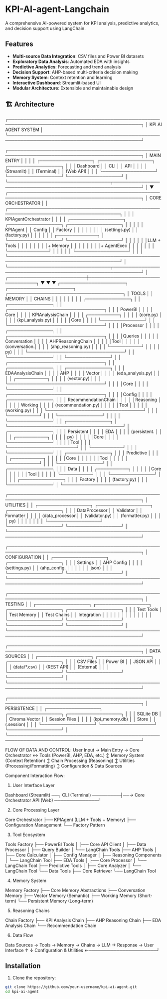 # KPI-AI-agent-Langchain
A comprehensive AI-powered system for KPI analysis, predictive analytics, and decision support using LangChain.

## Features

- **Multi-source Data Integration**: CSV files and Power BI datasets
- **Exploratory Data Analysis**: Automated EDA with insights
- **Predictive Analytics**: Forecasting and trend analysis
- **Decision Support**: AHP-based multi-criteria decision making
- **Memory System**: Context retention and learning
- **Interactive Dashboard**: Streamlit-based UI
- **Modular Architecture**: Extensible and maintainable design

## 🏗️ Architecture

┌─────────────────────────────────────────────────────────────────────────────────────────────┐
│                                    KPI AI AGENT SYSTEM                                      │
└─────────────────────────────────────────────────────────────────────────────────────────────┘

┌─────────────────────────────────────────────────────────────────────────────────────────────┐
│                                        MAIN ENTRY                                           │
│                                                                                             │
│  ┌─────────────────┐    ┌─────────────────┐    ┌─────────────────┐                         │
│  │   Dashboard     │    │     CLI         │    │     API         │                         │
│  │  (Streamlit)    │    │   (Terminal)    │    │   (Web API)     │                         │
│  └─────────────────┘    └─────────────────┘    └─────────────────┘                         │
└─────────────────────────────────┬───────────────────────────────────────────────────────────┘
                                  │
                                  ▼
┌─────────────────────────────────────────────────────────────────────────────────────────────┐
│                                    CORE ORCHESTRATOR                                        │
│  ┌──────────────────────────────────────────────────────────────────────────────────────┐   │
│  │                                    KPIAgentOrchestrator                              │   │
│  │  ┌─────────────────┐    ┌─────────────────┐    ┌─────────────────┐                   │   │
│  │  │   KPIAgent      │    │   Config        │    │   Factory       │                   │   │
│  │  │                 │    │  (settings.py)  │    │  (factory.py)   │                   │   │
│  │  │ ┌─────────────┐ │    └─────────────────┘    └─────────────────┘                   │   │
│  │  │ │LLM + Tools  │ │                                                                   │   │
│  │  │ │+ Memory     │ │                                                                   │   │
│  │  │ │+ AgentExec  │ │                                                                   │   │
│  │  │ └─────────────┘ │                                                                   │   │
│  │  └─────────────────┘                                                                   │   │
│  └──────────────────────────────────────────────────────────────────────────────────────┘   │
└─────────────────────────────────┬───────────────────────────────────────────────────────────┘
                                  │
        ┌─────────────────────────┼─────────────────────────────────┐
        ▼                         ▼                                 ▼
┌─────────────────────┐  ┌─────────────────────┐       ┌─────────────────────────────────────┐
│      TOOLS          │  │      MEMORY         │       │      CHAINS                        │
│                     │  │                     │       │                                    │
│  ┌──────────────┐   │  │  ┌──────────────┐   │       │  ┌───────────────────────────────┐ │
│  │ PowerBI      │   │  │  │ Core         │   │       │  │ KPIAnalysisChain             │ │
│  │ ┌──────────┐ │   │  │  │ (core.py)    │   │       │  │ (kpi_analysis.py)            │ │
│  │ │Core      │ │   │  │  └──────────────┘   │       │  └───────────────────────────────┘ │
│  │ │Processor │ │   │  │  ┌──────────────┐   │       │  ┌───────────────────────────────┐ │
│  │ │Queries   │ │   │  │  │ Conversation │   │       │  │ AHPReasoningChain            │ │
│  │ │Tool      │ │   │  │  │ (conversation.│   │       │  │ (ahp_reasoning.py)           │ │
│  │ └──────────┘ │   │  │  │  py)         │   │       │  └───────────────────────────────┘ │
│  └──────────────┘   │  │  └──────────────┘   │       │  ┌───────────────────────────────┐ │
│  ┌──────────────┐   │  │  ┌──────────────┐   │       │  │ EDAAnalysisChain             │ │
│  │ AHP          │   │  │  │ Vector       │   │       │  │ (eda_analysis.py)            │ │
│  │ ┌──────────┐ │   │  │  │ (vector.py)  │   │       │  └───────────────────────────────┘ │
│  │ │Core      │ │   │  │  └──────────────┘   │       │  ┌───────────────────────────────┐ │
│  │ │Config    │ │   │  │  ┌──────────────┐   │       │  │ RecommendationChain          │ │
│  │ │Reasoning │ │   │  │  │ Working      │   │       │  │ (recommendation.py)          │ │
│  │ │Tool      │ │   │  │  │ (working.py) │   │       │  └───────────────────────────────┘ │
│  │ └──────────┘ │   │  │  └──────────────┘   │       │                                    │
│  └──────────────┘   │  │  ┌──────────────┐   │       └─────────────────────────────────────┘
│  ┌──────────────┐   │  │  │ Persistent   │   │
│  │ EDA          │   │  │  │ (persistent. │   │
│  │ ┌──────────┐ │   │  │  │  py)         │   │
│  │ │Core      │ │   │  │  └──────────────┘   │
│  │ │Tool      │ │   │  └──────────────────────┘
│  │ └──────────┘ │   │
│  └──────────────┘   │
│  ┌──────────────┐   │
│  │ Predictive   │   │
│  │ ┌──────────┐ │   │
│  │ │Core      │ │   │
│  │ │Tool      │ │   │
│  │ └──────────┘ │   │
│  └──────────────┘   │
│  ┌──────────────┐   │
│  │ Data         │   │
│  │ ┌──────────┐ │   │
│  │ │Core      │ │   │
│  │ │Tool      │ │   │
│  │ └──────────┘ │   │
│  └──────────────┘   │
│                     │
│  ┌──────────────┐   │
│  │ Factory      │   │
│  │ (factory.py) │   │
│  └──────────────┘   │
└─────────────────────┘

┌─────────────────────────────────────────────────────────────────────────────────────────────┐
│                                      UTILITIES                                              │
│  ┌─────────────────┐    ┌─────────────────┐    ┌─────────────────┐                         │
│  │ DataProcessor   │    │ Validator       │    │ Formatter       │                         │
│  │ (data_processor.│    │ (validator.py)  │    │ (formatter.py)  │                         │
│  │  py)            │    │                 │    │                 │                         │
│  └─────────────────┘    └─────────────────┘    └─────────────────┘                         │
└─────────────────────────────────────────────────────────────────────────────────────────────┘

┌─────────────────────────────────────────────────────────────────────────────────────────────┐
│                                    CONFIGURATION                                            │
│  ┌─────────────────┐    ┌─────────────────┐                                                │
│  │ Settings        │    │ AHP Config      │                                                │
│  │ (settings.py)   │    │ (ahp_config.    │                                                │
│  │                 │    │  json)          │                                                │
│  └─────────────────┘    └─────────────────┘                                                │
└─────────────────────────────────────────────────────────────────────────────────────────────┘

┌─────────────────────────────────────────────────────────────────────────────────────────────┐
│                                      TESTING                                                │
│  ┌─────────────────┐    ┌─────────────────┐    ┌─────────────────┐    ┌─────────────────┐   │
│  │ Test Tools      │    │ Test Memory     │    │ Test Chains     │    │ Integration     │   │
│  │                 │    │                 │    │                 │    │                 │   │
│  └─────────────────┘    └─────────────────┘    └─────────────────┘    └─────────────────┘   │
└─────────────────────────────────────────────────────────────────────────────────────────────┘

┌─────────────────────────────────────────────────────────────────────────────────────────────┐
│                                   DATA SOURCES                                              │
│  ┌─────────────────┐    ┌─────────────────┐    ┌─────────────────┐                         │
│  │ CSV Files       │    │ Power BI        │    │ JSON API        │                         │
│  │ (data/*.csv)    │    │ (REST API)      │    │ (External)      │                         │
│  └─────────────────┘    └─────────────────┘    └─────────────────┘                         │
└─────────────────────────────────────────────────────────────────────────────────────────────┘

┌─────────────────────────────────────────────────────────────────────────────────────────────┐
│                                   PERSISTENCE                                               │
│  ┌─────────────────┐    ┌─────────────────┐    ┌─────────────────┐                         │
│  │ SQLite DB       │    │ Chroma Vector   │    │ Session Files   │                         │
│  │ (kpi_memory.db) │    │ Store           │    │ (.session)      │                         │
│  └─────────────────┘    └─────────────────┘    └─────────────────┘                         │
└─────────────────────────────────────────────────────────────────────────────────────────────┘

FLOW OF DATA AND CONTROL:
User Input → Main Entry → Core Orchestrator ↔ Tools (PowerBI, AHP, EDA, etc.)
                                    ↕
                          Memory System (Context Retention)
                                    ↕
                          Chain Processing (Reasoning)
                                    ↕
                          Utilities (Processing/Formatting)
                                    ↕
                          Configuration & Data Sources

Component Interaction Flow:
1. User Interface Layer

Dashboard (Streamlit) ──┐
CLI (Terminal) ─────────┤──→ Core Orchestrator
API (Web) ──────────────┘

2. Core Processing Layer

Core Orchestrator
├── KPIAgent (LLM + Tools + Memory)
├── Configuration Management
└── Factory Pattern

3. Tool Ecosystem

Tools Factory
├── PowerBI Tools
│   ├── Core API Client
│   ├── Data Processor
│   ├── Query Builder
│   └── LangChain Tools
├── AHP Tools
│   ├── Core Calculator
│   ├── Config Manager
│   ├── Reasoning Components
│   └── LangChain Tool
├── EDA Tools
│   ├── Core Processor
│   └── LangChain Tool
├── Predictive Tools
│   ├── Core Analyzer
│   └── LangChain Tool
└── Data Tools
    ├── Core Retriever
    └── LangChain Tool

4. Memory System

Memory Factory
├── Core Memory Abstractions
├── Conversation Memory
├── Vector Memory (Semantic)
├── Working Memory (Short-term)
└── Persistent Memory (Long-term)

5. Reasoning Chains

Chain Factory
├── KPI Analysis Chain
├── AHP Reasoning Chain
├── EDA Analysis Chain
└── Recommendation Chain

6. Data Flow

Data Sources → Tools → Memory → Chains → LLM → Response → User Interface
     ↑                                            ↓
Configuration & Utilities ←──────────────────────┘

## Installation

1. Clone the repository:
```bash
git clone https://github.com/your-username/kpi-ai-agent.git
cd kpi-ai-agent
